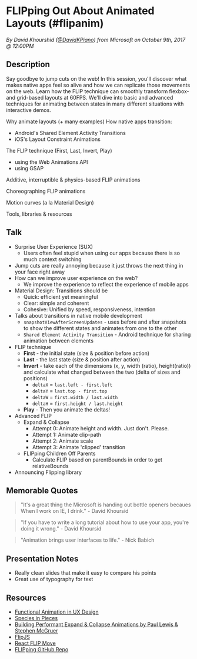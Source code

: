 # FLIPping Out About Animated Layouts (#flipanim)
*By David Khourshid ([@DavidKPiano](https://twitter.com/DavidKPiano)) from Microsoft on October 9th, 2017 @ 12:00PM*

## Description

Say goodbye to jump cuts on the web! In this session, you'll discover what makes native apps feel so alive and how we can replicate those movements on the web. Learn how the FLIP technique can smoothly transform flexbox- and grid-based layouts at 60FPS. We'll dive into basic and advanced techniques for animating between states in many different situations with interactive demos. 

Why animate layouts (+ many examples) 
How native apps transition: 
- Android's Shared Element Activity Transitions 
- iOS's Layout Constraint Animations 

The FLIP technique (First, Last, Invert, Play) 
- using the Web Animations API 
- using GSAP 

Additive, interruptible & physics-based FLIP animations 

Choreographing FLIP animations 

Motion curves (a la Material Design) 

Tools, libraries & resources

## Talk

- Surprise User Experience (SUX)
    - Users often feel stupid when using our apps because there is so much context switching
- Jump cuts are really annoying because it just throws the next thing in your face right away
- How can we improve user experience on the web?
    - We improve the experience to reflect the experience of mobile apps
- Material Design: Transitions should be
    - Quick: efficient yet meaningful
    - Clear: simple and coherent
    - Cohesive: Unified by speed, responsiveness, intention
- Talks about transitions in native mobile development
    - `snapshotViewAfterScreenUpdates` - uses before and after snapshots to show the different states and animates from one to the other
    - `Shared Element Activity Transition` - Android technique for sharing animation between elements
- FLIP technique
    - **First** - the initial state (size & position before action)
    - **Last** - the last state (size & position after action)
    - **Invert** - take each of the dimensions (x, y, width (ratio), height(ratio)) and calculate what changed between the two (delta of sizes and positions)
        - `deltaX` = `last.left - first.left`
        - `deltaY` = `last.top - first.top`
        - `deltaW` = `first.width / last.width `
        - `deltaH` = `first.height / last.height`
    - **Play** - Then you animate the deltas!
- Advanced FLIP
    - Expand & Collapse
        - Attempt 0: Animate height and width. Just don't. Please.
        - Attempt 1: Animate clip-path
        - Attempt 2: Animate scale
        - Attempt 3: Animate 'clipped' transition
    - FLIPping Children Off Parents
        - Calculate FLIP based on parentBounds in order to get relativeBounds
- Announcing Flipping library

## Memorable Quotes

> "It's a great thing the Microsoft is handing out bottle openers becaues When I work on IE, I drink." - David Khoursid

> "If you have to write a long tutorial about how to use your app, you're doing it wrong." - David Khoursid

> "Animation brings user interfaces to life." - Nick Babich

## Presentation Notes

- Really clean slides that make it easy to compare his points
- Great use of typography for text

## Resources

- [Functional Animation in UX Design](https://uxplanet.org/functional-animation-in-ux-design-what-makes-a-good-transition-d6e7b4344e5e)
- [Species in Pieces](http://www.species-in-pieces.com/)
- [Building Performant Expand & Collapse Animations by Paul Lewis & Stephen McGruer](https://developers.google.com/web/updates/2017/03/performant-expand-and-collapse)
- [FlipJS](https://github.com/googlearchive/flipjs)
- [React FLIP Move](https://github.com/joshwcomeau/react-flip-move)
- [FLIPping GitHub Repo](https://github.com/davidkpiano/flipping)
